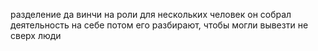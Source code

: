 разделение да винчи на роли для нескольких человек
он собрал деятельность на себе
потом его разбирают, чтобы могли вывезти не сверх люди